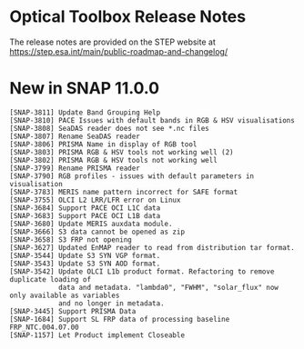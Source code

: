 Optical Toolbox Release Notes
================================

The release notes are provided on the STEP website at https://step.esa.int/main/public-roadmap-and-changelog/

# New in SNAP 11.0.0
    [SNAP-3811] Update Band Grouping Help
    [SNAP-3810] PACE Issues with default bands in RGB & HSV visualisations
    [SNAP-3808] SeaDAS reader does not see *.nc files
    [SNAP-3807] Rename SeaDAS reader
    [SNAP-3806] PRISMA Name in display of RGB tool 
    [SNAP-3803] PRISMA RGB & HSV tools not working well (2)
    [SNAP-3802] PRISMA RGB & HSV tools not working well 
    [SNAP-3799] Rename PRISMA reader
    [SNAP-3790] RGB profiles - issues with default parameters in visualisation  
    [SNAP-3783] MERIS name pattern incorrect for SAFE format
    [SNAP-3755] OLCI L2 LRR/LFR error on Linux
    [SNAP-3684] Support PACE OCI L1C data
    [SNAP-3683] Support PACE OCI L1B data
    [SNAP-3680] Update MERIS auxdata module.
    [SNAP-3666] S3 data cannot be opened as zip
    [SNAP-3658] S3 FRP not opening
    [SNAP-3627] Updated EnMAP reader to read from distribution tar format.
    [SNAP-3544] Update S3 SYN VGP format.
    [SNAP-3543] Update S3 SYN AOD format.
    [SNAP-3542] Update OLCI L1b product format. Refactoring to remove duplicate loading of
                data and metadata. "lambda0", "FWHM", "solar_flux" now only available as variables 
                and no longer in metadata. 
    [SNAP-3445] Support PRISMA Data
    [SNAP-1684] Support SL FRP data of processing baseline FRP_NTC.004.07.00
    [SNAP-1157] Let Product implement Closeable
    
